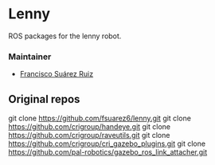 # Lenny

ROS packages for the lenny robot.

### Maintainer
* [Francisco Suárez Ruiz](http://fsuarez6.github.io)

## Original repos

git clone https://github.com/fsuarez6/lenny.git
git clone https://github.com/crigroup/handeye.git
git clone https://github.com/crigroup/raveutils.git
git clone https://github.com/crigroup/cri_gazebo_plugins.git
git clone https://github.com/pal-robotics/gazebo_ros_link_attacher.git

